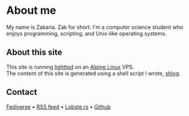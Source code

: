 # About me

My name is Zakaria. Zak for short. I'm a computer science student who enjoys programming, scripting, and Unix-like operating systems. 

## About this site

This site is running [lighttpd](https://www.lighttpd.net/) on an [Alpine Linux](https://alpinelinux.org/) VPS.  
The content of this site is generated using a shell script I wrote, [shlog](https://github.com/e-zk/shlog).

## Contact

[Fediverse](https://qoto.org/@zzz) &bullet; [RSS feed](/rss.xml) &bullet; [Lobste.rs](https://lobste.rs/u/zk) &bullet; [Github](https://github.com/e-zk)
